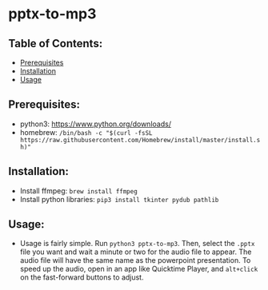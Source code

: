 # pptx-to-mp3

## Table of Contents:
 - [Prerequisites](https://github.com/dcizmarik/pptx-to-mp3#prerequisites)
 - [Installation](https://github.com/dcizmarik/pptx-to-mp3#prerequisites)
 - [Usage](https://github.com/dcizmarik/pptx-to-mp3#prerequisites)
 

 ## Prerequisites:
 - python3: https://www.python.org/downloads/
 - homebrew: ```/bin/bash -c "$(curl -fsSL https://raw.githubusercontent.com/Homebrew/install/master/install.sh)"```

 ## Installation:
 - Install ffmpeg: ```brew install ffmpeg```
 - Install python libraries: ```pip3 install tkinter pydub pathlib```

 ## Usage:
 - Usage is fairly simple. Run ```python3 pptx-to-mp3```. Then, select the ```.pptx``` file you want and wait a minute or two for the audio file to appear. The audio file will have the same name as the powerpoint presentation. To speed up the audio, open in an app like Quicktime Player, and ```alt+click``` on the fast-forward buttons to adjust.


